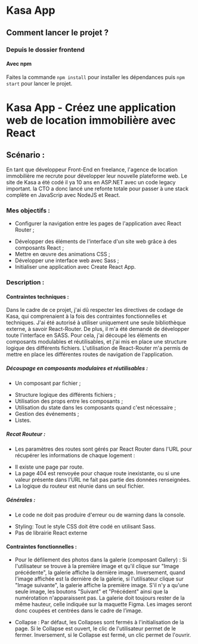 # Kasa App

## Comment lancer le projet ?

### Depuis le dossier frontend

#### Avec npm

Faites la commande `npm install` pour installer les dépendances puis `npm start` pour lancer le projet.

# Kasa App - Créez une application web de location immobilière avec React

## Scénario :

En tant que développeur Front-End en freelance, l'agence de location immobilière me recrute pour développer leur nouvelle plateforme web. Le site de Kasa a été codé il ya 10 ans en ASP.NET avec un code legacy important. la CTO a donc lancé une refonte totale pour passer à une stack complète en JavaScrip avec NodeJS et React.

### Mes objectifs :

-  Configurer la navigation entre les pages de l'application avec React Router ;
*  Développer des éléments de l'interface d'un site web grâce à des composants React ;
*  Mettre en œuvre des animations CSS ;
*  Développer une interface web avec Sass ;
*  Initialiser une application avec Create React App.
### Description : 

#### Contraintes techniques :

Dans le cadre de ce projet, j'ai dû respecter les directives de codage de Kasa, qui comprenaient à la fois des contraintes fonctionnelles et techniques. J'ai été autorisé à utiliser uniquement une seule bibliothèque externe, à savoir React-Router. De plus, il m'a été demandé de développer toute l'interface en SASS. Pour cela, j'ai découpé les éléments en composants modulables et réutilisables, et j'ai mis en place une structure logique des différents fichiers. L'utilisation de React-Router m'a permis de mettre en place les différentes routes de navigation de l'application.

##### Découpage en composants modulaires et réutilisables :

-   Un composant par fichier ;
*   Structure logique des différents fichiers ;
*   Utilisation des props entre les composants ;
*   Utilisation du state dans les composants quand c'est nécessaire ;
*   Gestion des événements ;
*   Listes.

##### Recat Routeur :

-   Les paramètres des routes sont gérés par React Router dans l'URL pour récupérer les informations de chaque logement :
*   Il existe une page par route.
*   La page 404 est renvoyée pour chaque route inexistante, ou si une valeur présente dans l’URL ne fait pas partie des données renseignées.
*   La logique du routeur est réunie dans un seul fichier.

##### Générales :

-   Le code ne doit pas produire d'erreur ou de warning dans la console.
*   Styling: Tout le style CSS doit être codé en utilisant Sass.
*   Pas de librairie React externe

#### Contraintes fonctionnelles :

-   Pour le défilement des photos dans la galerie (composant Gallery) :
    Si l'utilisateur se trouve à la première image et qu'il clique sur "Image précédente", la galerie affiche la dernière image.
    Inversement, quand l'image affichée est la dernière de la galerie, si l'utilisateur clique sur "Image suivante", la galerie affiche la première image.
    S'il n'y a qu'une seule image, les boutons "Suivant" et "Précédent" ainsi que la numérotation n'apparaissent pas.
    La galerie doit toujours rester de la même hauteur, celle indiquée sur la maquette Figma. Les images seront donc coupées et centrées dans le cadre de l’image.

-   Collapse : Par défaut, les Collapses sont fermés à l'initialisation de la page.
    Si le Collapse est ouvert, le clic de l'utilisateur permet de le fermer.
    Inversement, si le Collapse est fermé, un clic permet de l'ouvrir.
